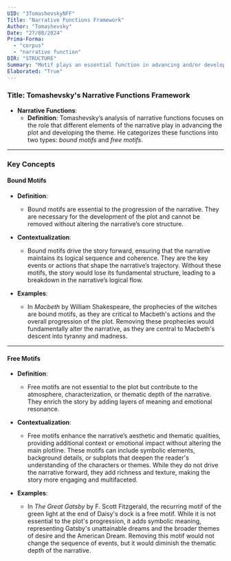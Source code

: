 ```yaml
---
UID: "3TomashevskyNFF"
Title: "Narrative Functions Framework"
Author: "Tomashevsky"
Date: "27/08/2024"
Prima-Forma:
  - "corpus"
  - "narrative function"
DIR: "STRUCTURE"
Summary: "Motif plays an essential function in advancing and/or developing the theme. A motif is either a: bound motif or free motif."
Elaborated: "True"
---
```

### Title: **Tomashevsky's Narrative Functions Framework**

- **Narrative Functions**:
  - **Definition**: Tomashevsky’s analysis of narrative functions focuses on the role that different elements of the narrative play in advancing the plot and developing the theme. He categorizes these functions into two types: *bound motifs* and *free motifs*.

---

### **Key Concepts**

#### **Bound Motifs**

- **Definition**:
  - Bound motifs are essential to the progression of the narrative. They are necessary for the development of the plot and cannot be removed without altering the narrative’s core structure.

- **Contextualization**:
  - Bound motifs drive the story forward, ensuring that the narrative maintains its logical sequence and coherence. They are the key events or actions that shape the narrative’s trajectory. Without these motifs, the story would lose its fundamental structure, leading to a breakdown in the narrative’s logical flow.

- **Examples**:
  - In *Macbeth* by William Shakespeare, the prophecies of the witches are bound motifs, as they are critical to Macbeth's actions and the overall progression of the plot. Removing these prophecies would fundamentally alter the narrative, as they are central to Macbeth's descent into tyranny and madness.

---

#### **Free Motifs**

- **Definition**:
  - Free motifs are not essential to the plot but contribute to the atmosphere, characterization, or thematic depth of the narrative. They enrich the story by adding layers of meaning and emotional resonance.

- **Contextualization**:
  - Free motifs enhance the narrative’s aesthetic and thematic qualities, providing additional context or emotional impact without altering the main plotline. These motifs can include symbolic elements, background details, or subplots that deepen the reader's understanding of the characters or themes. While they do not drive the narrative forward, they add richness and texture, making the story more engaging and multifaceted.

- **Examples**:
  - In *The Great Gatsby* by F. Scott Fitzgerald, the recurring motif of the green light at the end of Daisy's dock is a free motif. While it is not essential to the plot's progression, it adds symbolic meaning, representing Gatsby's unattainable dreams and the broader themes of desire and the American Dream. Removing this motif would not change the sequence of events, but it would diminish the thematic depth of the narrative.
